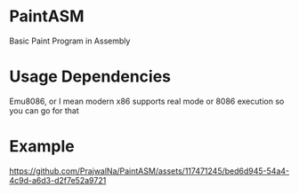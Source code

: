 # PaintASM
Basic Paint Program in Assembly

# Usage Dependencies
Emu8086, or I mean modern x86 supports real mode or 8086 execution so you can go for that

# Example
https://github.com/PrajwalNa/PaintASM/assets/117471245/bed6d945-54a4-4c9d-a6d3-d2f7e52a9721

